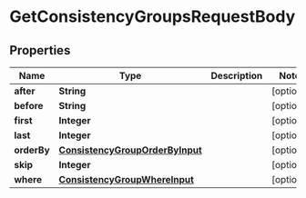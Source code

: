 

# GetConsistencyGroupsRequestBody


## Properties

Name | Type | Description | Notes
------------ | ------------- | ------------- | -------------
**after** | **String** |  |  [optional]
**before** | **String** |  |  [optional]
**first** | **Integer** |  |  [optional]
**last** | **Integer** |  |  [optional]
**orderBy** | [**ConsistencyGroupOrderByInput**](ConsistencyGroupOrderByInput.md) |  |  [optional]
**skip** | **Integer** |  |  [optional]
**where** | [**ConsistencyGroupWhereInput**](ConsistencyGroupWhereInput.md) |  |  [optional]




